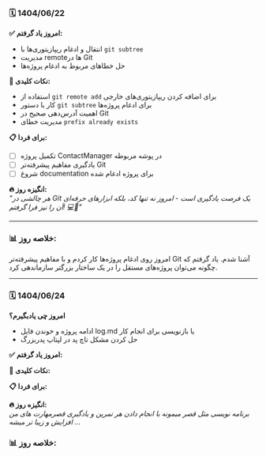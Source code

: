 ### 🗓️ 1404/06/22
**✅ امروز یاد گرفتم:**  
- انتقال و ادغام ریپازیتوری‌ها با `git subtree`  
- مدیریت remoteها در Git  
- حل خطاهای مربوط به ادغام پروژه‌ها  

**🎯 نکات کلیدی:**  
- استفاده از `git remote add` برای اضافه کردن ریپازیتوری‌های خارجی  
- کار با دستور `git subtree` برای ادغام پروژه‌ها  
- اهمیت آدرس‌دهی صحیح در Git  
- مدیریت خطای `prefix already exists`  

**📋 برای فردا:**  
- [ ] تکمیل پروژه ContactManager در پوشه مربوطه  
- [ ] یادگیری مفاهیم پیشرفته‌تر Git  
- [ ] شروع documentation برای پروژه ادغام شده  

**🔥 انگیزه روز:**  
*"هر چالشی در Git یک فرصت یادگیری است - امروز نه تنها کد، بلکه ابزارهای حرفه‌ای آن را نیز فرا گرفتم! 💻🚀"*  

---

### 📊 خلاصه روز:  
امروز روی ادغام پروژه‌ها کار کردم و با مفاهیم پیشرفته‌تر Git آشنا شدم. یاد گرفتم که چگونه می‌توان پروژه‌های مستقل را در یک ساختار بزرگتر سازماندهی کرد.

---
### 🗓️ 1404/06/24

**امروز چی یادبگیرم؟**
- ادامه پروژه و خوندن فایل log.md یا بازنویسی برای انجام کار
- حل کردن مشکل تاچ پد در لپتاپ پدربزرگ


**✅ امروز یاد گرفتم:**

**🎯 نکات کلیدی:**

**📋 برای فردا:**

**🔥 انگیزه روز:**  
*برنامه نویسی مثل قصر میمونه با انجام دادن هر تمرین و یادگیری قصرمهارت های من افزایش و زیبا تر میشه ...*

### 📊 خلاصه روز:
